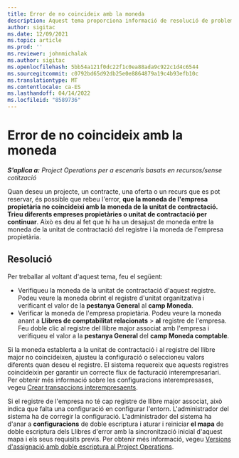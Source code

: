 ```yaml
---
title: Error de no coincideix amb la moneda
description: Aquest tema proporciona informació de resolució de problemes sobre un error de no coincideix amb la moneda que es produeix quan deseu tipus de registres específics.
author: sigitac
ms.date: 12/09/2021
ms.topic: article
ms.prod: ''
ms.reviewer: johnmichalak
ms.author: sigitac
ms.openlocfilehash: 5bb54a121f0dc22f1c0ea88ada9c922c1d4c6544
ms.sourcegitcommit: c0792bd65d92db25e0e8864879a19c4b93efb10c
ms.translationtype: MT
ms.contentlocale: ca-ES
ms.lasthandoff: 04/14/2022
ms.locfileid: "8589736"
---
```

# <a name="currency-mismatch-error"></a>Error de no coincideix amb la moneda 

_**S'aplica a:** Project Operations per a escenaris basats en recursos/sense cotització_

Quan deseu un projecte, un contracte, una oferta o un recurs que es pot reservar, és possible que rebeu l'error, **que la moneda de l'empresa propietària no coincideixi amb la moneda de la unitat de contractació. Trieu diferents empreses propietàries o unitat de contractació per continuar**. Això es deu al fet que hi ha un desajust de moneda entre la moneda de la unitat de contractació del registre i la moneda de l'empresa propietària.


## <a name="resolution"></a>Resolució

Per treballar al voltant d'aquest tema, feu el següent:
- Verifiqueu la moneda de la unitat de contractació d'aquest registre. Podeu veure la moneda obrint el registre d'unitat organitzativa i verificant el valor de la **pestanya General** al **camp Moneda**.
- Verificar la moneda de l'empresa propietària. Podeu veure la moneda anant a **Llibres de comptabilitat relacionats** > **al** registre de l'empresa. Feu doble clic al registre del llibre major associat amb l'empresa i verifiqueu el valor a la **pestanya General** del **camp Moneda comptable**.

Si la moneda establerta a la unitat de contractació i al registre del llibre major no coincideixen, ajusteu la configuració o seleccioneu valors diferents quan deseu el registre. El sistema requereix que aquests registres coincideixin per garantir un correcte flux de facturació interempresariari. Per obtenir més informació sobre les configuracions interempresases, vegeu [Crear transaccions interempresaents](../../project-accounting/create-intercompany-transactions.md).

Si el registre de l'empresa no té cap registre de llibre major associat, això indica que falta una configuració en configurar l'entorn. L'administrador del sistema ha de corregir la configuració. L'administrador del sistema ha d'anar a **configuracions** de doble escriptura i aturar i reiniciar **el mapa** de doble escriptura dels Llibres d'error amb la sincronització inicial d'aquest mapa i els seus requisits previs. Per obtenir més informació, vegeu [Versions d'assignació amb doble escriptura al Project Operations](../../environment/resource-dual-write-maps.md).
